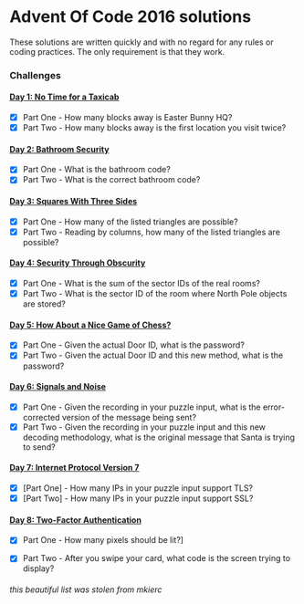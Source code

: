 # Advent Of Code 2016 solutions
These solutions are written quickly and with no regard for any rules or coding practices.
The only requirement is that they work.

### Challenges
#### [Day 1: No Time for a Taxicab](src/day1.py)
- [x] Part One - How many blocks away is Easter Bunny HQ?
- [x] Part Two - How many blocks away is the first location you visit twice?

#### [Day 2: Bathroom Security](src/day2.py)
- [x] Part One - What is the bathroom code?
- [x] Part Two - What is the correct bathroom code?

#### [Day 3: Squares With Three Sides](src/day3.py)
- [x] Part One - How many of the listed triangles are possible?
- [x] Part Two - Reading by columns, how many of the listed triangles are possible?

#### [Day 4: Security Through Obscurity](src/day4.py)
- [x] Part One - What is the sum of the sector IDs of the real rooms?
- [x] Part Two - What is the sector ID of the room where North Pole objects are stored?

#### [Day 5: How About a Nice Game of Chess?](src/day5.py)
- [x] Part One - Given the actual Door ID, what is the password?
- [x] Part Two - Given the actual Door ID and this new method, what is the password?

#### [Day 6: Signals and Noise](src/day6.py)
- [x] Part One - Given the recording in your puzzle input, what is the error-corrected version of the message being sent?
- [x] Part Two - Given the recording in your puzzle input and this new decoding methodology, what is the original message that Santa is trying to send?

#### [Day 7: Internet Protocol Version 7](src/day7.py)
- [x] [Part One] - How many IPs in your puzzle input support TLS?
- [x] [Part Two] - How many IPs in your puzzle input support SSL?

#### [Day 8: Two-Factor Authentication](src/day8.py)
- [x] Part One - How many pixels should be lit?]
- [x] Part Two - After you swipe your card, what code is the screen trying to display?



<h6>this beautiful list was stolen from mkierc</h6>
